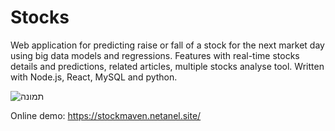 # Stocks

Web application for predicting raise or fall of a stock for the next market day using big data models and regressions. 
Features with real-time stocks details and predictions, related articles, multiple stocks analyse tool.
Written with Node.js, React, MySQL and python.

![תמונה](https://user-images.githubusercontent.com/102809424/227739687-03fb96b7-924e-4897-a24a-732f68db5cd0.png)

Online demo: https://stockmaven.netanel.site/
